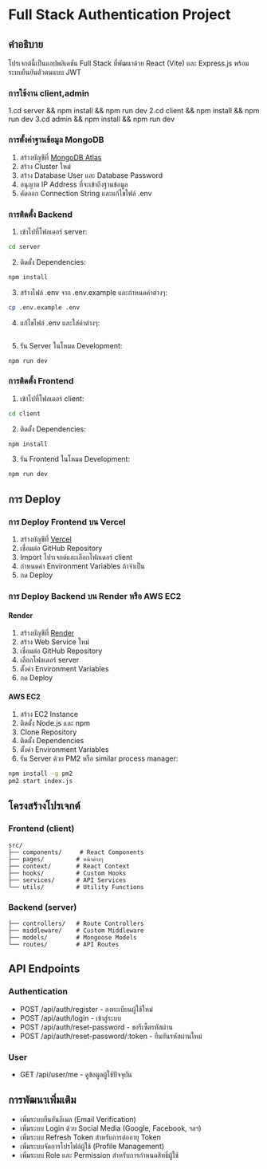 # Full Stack Authentication Project

## คำอธิบาย
โปรเจกต์นี้เป็นแอปพลิเคชัน Full Stack ที่พัฒนาด้วย React (Vite) และ Express.js พร้อมระบบยืนยันตัวตนแบบ JWT

### การใช้งาน client,admin
1.cd server && npm install && npm run dev
2.cd client && npm install && npm run dev
3.cd admin && npm install && npm run dev

### การตั้งค่าฐานข้อมูล MongoDB
1. สร้างบัญชีที่ [MongoDB Atlas](https://www.mongodb.com/cloud/atlas)
2. สร้าง Cluster ใหม่
3. สร้าง Database User และ Database Password
4. อนุญาต IP Address ที่จะเข้าถึงฐานข้อมูล
5. คัดลอก Connection String และแก้ไขไฟล์ .env

### การติดตั้ง Backend
1. เข้าไปที่โฟลเดอร์ server:
```bash
cd server
```

2. ติดตั้ง Dependencies:
```bash
npm install
```

3. สร้างไฟล์ .env จาก .env.example และกำหนดค่าต่างๆ:
```bash
cp .env.example .env
```

4. แก้ไขไฟล์ .env และใส่ค่าต่างๆ:
```

```

5. รัน Server ในโหมด Development:
```bash
npm run dev
```

### การติดตั้ง Frontend
1. เข้าไปที่โฟลเดอร์ client:
```bash
cd client
```

2. ติดตั้ง Dependencies:
```bash
npm install
```

3. รัน Frontend ในโหมด Development:
```bash
npm run dev
```

## การ Deploy

### การ Deploy Frontend บน Vercel
1. สร้างบัญชีที่ [Vercel](https://vercel.com)
2. เชื่อมต่อ GitHub Repository
3. Import โปรเจกต์และเลือกโฟลเดอร์ client
4. กำหนดค่า Environment Variables ถ้าจำเป็น
5. กด Deploy

### การ Deploy Backend บน Render หรือ AWS EC2

#### Render
1. สร้างบัญชีที่ [Render](https://render.com)
2. สร้าง Web Service ใหม่
3. เชื่อมต่อ GitHub Repository
4. เลือกโฟลเดอร์ server
5. ตั้งค่า Environment Variables
6. กด Deploy

#### AWS EC2
1. สร้าง EC2 Instance
2. ติดตั้ง Node.js และ npm
3. Clone Repository
4. ติดตั้ง Dependencies
5. ตั้งค่า Environment Variables
6. รัน Server ด้วย PM2 หรือ similar process manager:
```bash
npm install -g pm2
pm2 start index.js
```

## โครงสร้างโปรเจกต์

### Frontend (client)
```
src/
├── components/     # React Components
├── pages/         # หน้าต่างๆ
├── context/       # React Context
├── hooks/         # Custom Hooks
├── services/      # API Services
└── utils/         # Utility Functions
```

### Backend (server)
```
├── controllers/   # Route Controllers
├── middleware/    # Custom Middleware
├── models/        # Mongoose Models
└── routes/        # API Routes
```

## API Endpoints

### Authentication
- POST /api/auth/register - ลงทะเบียนผู้ใช้ใหม่
- POST /api/auth/login - เข้าสู่ระบบ
- POST /api/auth/reset-password - ขอรีเซ็ตรหัสผ่าน
- POST /api/auth/reset-password/:token - ยืนยันรหัสผ่านใหม่

### User
- GET /api/user/me - ดูข้อมูลผู้ใช้ปัจจุบัน

## การพัฒนาเพิ่มเติม
- เพิ่มระบบยืนยันอีเมล (Email Verification)
- เพิ่มระบบ Login ด้วย Social Media (Google, Facebook, ฯลฯ)
- เพิ่มระบบ Refresh Token สำหรับการต่ออายุ Token
- เพิ่มระบบจัดการโปรไฟล์ผู้ใช้ (Profile Management)
- เพิ่มระบบ Role และ Permission สำหรับการกำหนดสิทธิ์ผู้ใช้
